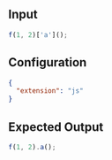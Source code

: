 
## Input
```javascript input
f(1, 2)['a']();
```

## Configuration
```json configuration
{
  "extension": "js"
}
```

## Expected Output
```javascript expected output
f(1, 2).a();
```

